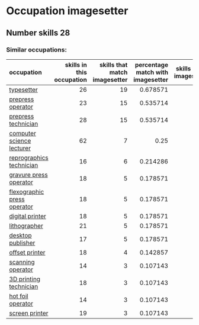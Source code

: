 # Occupation imagesetter
## Number skills 28
### Similar occupations:
| occupation                                                    |   skills in this occupation |   skills that match imagesetter |   percentage match with imagesetter |   skills not in imagesetter |
|:--------------------------------------------------------------|----------------------------:|--------------------------------:|------------------------------------:|----------------------------:|
| [typesetter](typesetter.md)                                   |                          26 |                              19 |                            0.678571 |                           7 |
| [prepress operator](prepress_operator.md)                     |                          23 |                              15 |                            0.535714 |                           8 |
| [prepress technician](prepress_technician.md)                 |                          28 |                              15 |                            0.535714 |                          13 |
| [computer science lecturer](computer_science_lecturer.md)     |                          62 |                               7 |                            0.25     |                          55 |
| [reprographics technician](reprographics_technician.md)       |                          16 |                               6 |                            0.214286 |                          10 |
| [gravure press operator](gravure_press_operator.md)           |                          18 |                               5 |                            0.178571 |                          13 |
| [flexographic press operator](flexographic_press_operator.md) |                          18 |                               5 |                            0.178571 |                          13 |
| [digital printer](digital_printer.md)                         |                          18 |                               5 |                            0.178571 |                          13 |
| [lithographer](lithographer.md)                               |                          21 |                               5 |                            0.178571 |                          16 |
| [desktop publisher](desktop_publisher.md)                     |                          17 |                               5 |                            0.178571 |                          12 |
| [offset printer](offset_printer.md)                           |                          18 |                               4 |                            0.142857 |                          14 |
| [scanning operator](scanning_operator.md)                     |                          14 |                               3 |                            0.107143 |                          11 |
| [3D printing technician](3D_printing_technician.md)           |                          18 |                               3 |                            0.107143 |                          15 |
| [hot foil operator](hot_foil_operator.md)                     |                          14 |                               3 |                            0.107143 |                          11 |
| [screen printer](screen_printer.md)                           |                          19 |                               3 |                            0.107143 |                          16 |
